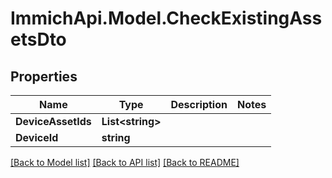 # ImmichApi.Model.CheckExistingAssetsDto

## Properties

Name | Type | Description | Notes
------------ | ------------- | ------------- | -------------
**DeviceAssetIds** | **List&lt;string&gt;** |  | 
**DeviceId** | **string** |  | 

[[Back to Model list]](../README.md#documentation-for-models) [[Back to API list]](../README.md#documentation-for-api-endpoints) [[Back to README]](../README.md)

